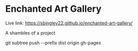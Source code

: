 # Enchanted Art Gallery

Live link: https://sbingley22.github.io/enchanted-art-gallery/

A shambles of a project

git subtree push --prefix dist origin gh-pages